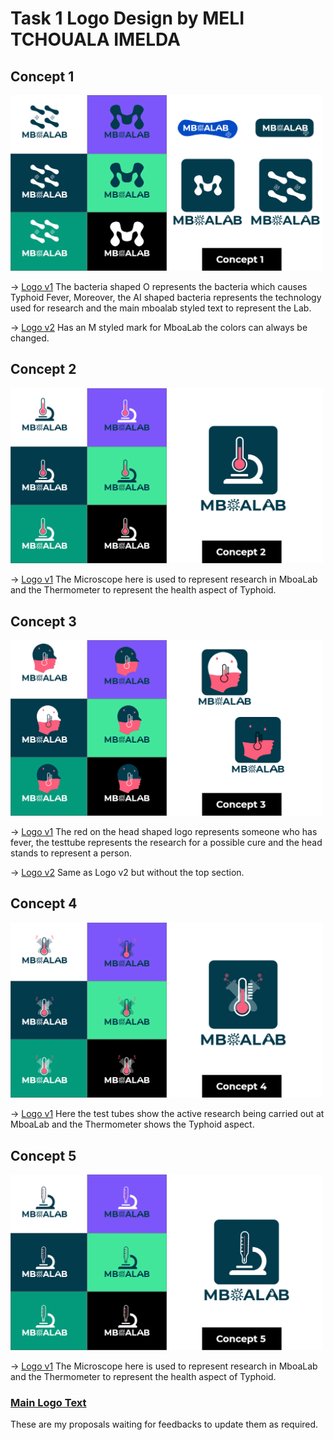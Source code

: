 # Task 1 Logo Design by MELI TCHOUALA IMELDA

## Concept 1
<img src="concept-1.png" width="500px">

-> [Logo v1](logo-concept-1-v1.svg) The bacteria shaped O represents the bacteria which causes Typhoid Fever, Moreover, the AI shaped bacteria represents the 
technology used for research and the main mboalab styled text to represent the Lab.

-> [Logo v2](logo-concept-1-v2.svg) Has an M styled mark for MboaLab the colors can always be changed.

## Concept 2
<img src="concept-2.png" width="500px">

-> [Logo v1](logo-concept-2.svg) The Microscope here is used to represent research in MboaLab and the Thermometer to represent the health aspect of Typhoid.

## Concept 3
<img src="concept-3.png" width="500px">

-> [Logo v1](logo-concept-3-v1.svg) The red on the head shaped logo represents someone who has fever, the testtube represents the research for a possible cure and the head stands to 
represent a person.

-> [Logo v2](logo-concept-3-v2.svg) Same as Logo v2 but without the top section.

## Concept 4
<img src="concept-4.png" width="500px">

-> [Logo v1](logo-concept-4.svg) Here the test tubes show the active research being carried out at MboaLab and the Thermometer shows the Typhoid aspect.

## Concept 5
<img src="concept-5.png" width="500px">

-> [Logo v1](logo-concept-5.svg)  The Microscope here is used to represent research in MboaLab and the Thermometer to represent the health aspect of Typhoid.

### [Main Logo Text](main-text.svg)

These are my proposals waiting for feedbacks to update them as required.
